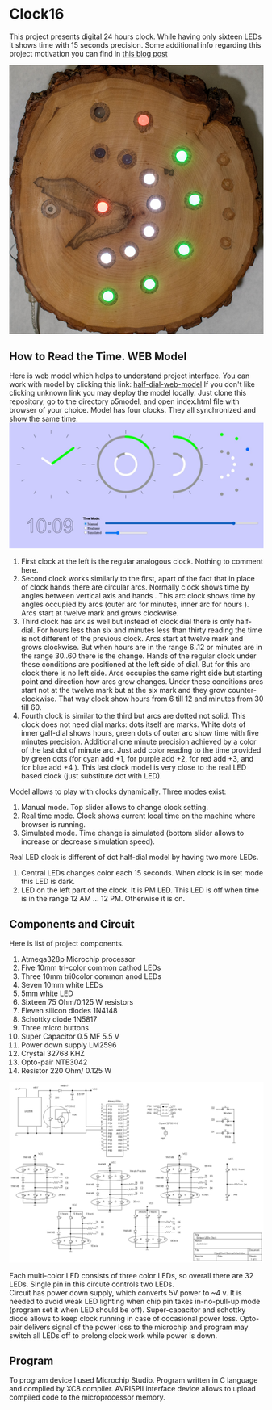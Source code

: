 # Clock16
This project presents digital 24 hours clock.  While having only sixteen LEDs it shows time with 15 seconds precision. 
Some additional info regarding this project motivation you can find in [this blog post](https://www.jumbleview.info/2025/04/northern-hemisphere-southern-hemisphere.html)

![CLOCK](./images/IMKP5100_acr.jpg)

## How to Read the Time. WEB Model
Here is web model which helps to understand project interface. You can work with model by clicking this link: [half-dial-web-model](https://filedn.com/lRLB6A8XqsC4voY39bLNwCj/Clock16/) If you don't like clicking unknown link you may deploy the model locally. Just clone this repository, go to the directory p5model, and open index.html file with browser of your choice.
Model has four clocks. They all synchronized and show the same time.
![MODEL](./images/simulation.jpg) 
1. First clock at the left is the regular analogous clock. Nothing to comment here.
2. Second clock works similarly to the first, apart of the fact that in place  of clock hands there are circular arcs. Normally clock shows time by  angles between vertical axis and hands . This arc clock shows time by angles occupied by arcs (outer arc for minutes, inner arc for hours ). Arcs start at twelve mark and grows clockwise. 
3. Third clock has ark as well but instead of clock dial there is only half-dial. For hours less than six and minutes less than thirty  reading the time is not different of the previous clock. Arcs start at twelve mark and grows clockwise. But when hours are in the range 6..12 or minutes are in the range 30..60 there is the change. Hands of the regular clock under these conditions  are positioned at the left side of dial. But for this arc clock there is no left side. Arcs occupies the same right side but starting point   and direction  how arcs grow changes. Under these conditions arcs start not at the twelve mark but at the six  mark and they grow counter-clockwise. That way clock show hours from 6 till 12 and minutes from 30 till 60.
4. Fourth  clock is similar to the third but arcs are dotted not solid. This clock does not need dial marks: dots itself are marks. White dots of inner galf-dial shows hours, green dots of outer  arc show time with five minutes precision. Additional  one minute precision achieved by a color of the last dot of minute arc. Just add color reading to the time provided by green dots (for cyan add +1, for purple add +2, for red add +3, and for blue add +4 ).  This last clock model is very close to the real LED based clock  (just substitute dot with LED). 

Model allows to play with clocks dynamically. Three modes exist:
1. Manual mode. Top slider allows to change clock setting.
2. Real time mode. Clock shows current local time on the machine where browser is running.
3. Simulated mode. Time change is simulated (bottom slider allows to increase or decrease simulation speed).

Real LED clock is different of dot half-dial model  by having two more LEDs. 
1. Central LEDs changes color each 15 seconds. When clock is in set mode this LED is dark.  
2. LED on the left part of the clock. It is PM LED. This LED is off when time is in the range 12 AM ... 12 PM. Otherwise it is on. 

## Components and Circuit
Here is list of project components.

1. Atmega328p Microchip processor
2. Five 10mm tri-color  common cathod LEDs
3. Three 10mm tri0color common anod LEDs
4. Seven 10mm white LEDs
5. 5mm white LED
6. Sixteen 75 Ohm/0.125 W  resistors
9. Eleven silicon diodes 1N4148
10. Schottky diode 1N5817
11. Three  micro buttons
12. Super Capacitor 0.5 MF 5.5 V
13. Power down supply LM2596
14. Crystal 32768 KHZ
15. Opto-pair NTE3042
16. Resistor 220 Ohm/ 0.125 W

![CIRCUIT](./images/clock.jpg) 

 Each multi-color LED consists of three color LEDs, so overall there are 32 LEDs. Single pin in this circute controls  two LEDs.  
 Circuit has power down supply, which  converts 5V power to ~4 v. It is needed to avoid weak LED lighting when chip pin  takes in-no-pull-up mode (program set it  when  LED should be off). 
 Super-capacitor and schottky diode allows to keep clock running in case of occasional power loss. Opto-pair delivers signal of the power loss to the microchip and program may switch all LEDs off  to prolong clock work while power is down.

## Program

To program device I used Microchip Studio. Program written in C language and complied by XC8 compiler. AVRISPII interface device allows to upload compiled code to the microprocessor memory.


